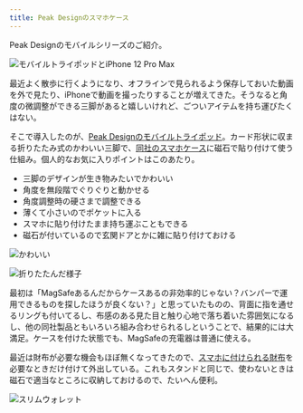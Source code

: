 ```yaml
---
title: Peak Designのスマホケース
---
```

Peak Designのモバイルシリーズのご紹介。

![](https://lh3.googleusercontent.com/ksyPKGEuiDCvUOTZ-qy9TRtkcTLrN__E-eiQKgr1xd2IsgNnrZsuQqaUgY8oMhP42PrpNfSc8FqNW-MgjEoF03U6SVEh4Uo70SiHF3Imi-OTdYR2Wid4MDimFkIJY0D5-z8Hy5sgrtIKxmYOLIeNH0qS11qXUiXgT_8lI1f_1OkD1evdVRMCvg5YbYez "モバイルトライポッドとiPhone 12 Pro Max")

最近よく散歩に行くようになり、オフラインで見られるよう保存しておいた動画を外で見たり、iPhoneで動画を撮ったりすることが増えてきた。そうなると角度の微調整ができる三脚があると嬉しいけれど、ごついアイテムを持ち運びたくはない。

そこで導入したのが、[Peak Designのモバイルトライポッド](https://www.amazon.co.jp/dp/B09FRZPLL3)。カード形状に収まる折りたたみ式のかわいい三脚で、[同社のスマホケース](https://www.amazon.co.jp/dp/B09FP3HP7Z?)に磁石で貼り付けて使う仕組み。個人的なお気に入りポイントはこのあたり。

*   三脚のデザインが生き物みたいでかわいい
*   角度を無段階でぐりぐりと動かせる
*   角度調整時の硬さまで調整できる
*   薄くて小さいのでポケットに入る
*   スマホに貼り付けたまま持ち運ぶこともできる
*   磁石が付いているので玄関ドアとかに雑に貼り付けておける

![](https://lh6.googleusercontent.com/0HpZemC8qPm9qJfo5s_ivVgpnLcNfivVzrpobxIJHeWa81taqyhGWto6HScManRcbL9Wtl0bT56-GmR6lquUYMLOjSEW6yLiVJcHUA7qEna4-fnXspHt1zUiLwRKJzhkMwPT6n6QT4DoYP1HnM5G2ZheYtrPR5h91O4A9hiX1Zm8zjC8BGr1cesz8pKP "かわいい")

![](https://lh6.googleusercontent.com/ZLo6eFnUWPuFblDaSJxxDKzZgdgu98cIGtTnMmOsPS5OUlVQWTloH0RRUF6hTnixqq07hz-un7WAgLl18hUbkq0JA1MEw8-umqW75MDAfcCAwqoUEi-I3UqKw695gK-Li0YX4ja-QVp_QgAU8GQzK5mBTe9LHRTZIsjtvNiq3wAwa7tuF9iv67BLOwZ9 "折りたたんだ様子")

最初は「MagSafeあるんだからケースあるの非効率的じゃない？バンパーで運用できるものを探したほうが良くない？」と思っていたものの、背面に指を通せるリングも付いてるし、布感のある見た目と触り心地で落ち着いた雰囲気になるし、他の同社製品ともいろいろ組み合わせられるしということで、結果的には大満足。ケースを付けた状態でも、MagSafeの充電器は普通に使える。

最近は財布が必要な機会もほぼ無くなってきたので、[スマホに付けられる財布](https://www.amazon.co.jp/dp/B09FSGW671)を必要なときだけ付けて外出している。これもスタンドと同じで、使わないときは磁石で適当なところに収納しておけるので、たいへん便利。

![](https://lh3.googleusercontent.com/txyxOSYxnmnC3Bm91mlbryXdOrqgIeHIMqpoRHjMYy2Jq-gwSdSEtdkSFAeO4I46a6xI6N9wvtcfk55-CiMUf-DGT9Doc-Bp0w2uCid0QCZN5Z6PouPNla5vLpg7Wp0sz46hVmKa66CmtuHpuYusgYTZzUFNLJDNpQAzKkaoRamYLnAfPdLspcFTfI9U "スリムウォレット")
